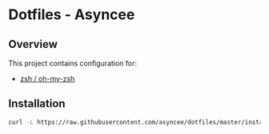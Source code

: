 # Dotfiles - Asyncee

## Overview

This project contains configuration for:

- [zsh / oh-my-zsh](oh-my-zsh)


## Installation

```bash
curl -L https://raw.githubusercontent.com/asyncee/dotfiles/master/install.sh | bash
```
